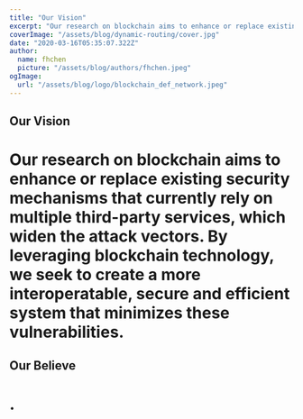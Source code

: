 ```yaml
---
title: "Our Vision"
excerpt: "Our research on blockchain aims to enhance or replace existing security mechanisms that currently rely on multiple third-party services, which widen the attack vectors. By leveraging blockchain technology, we seek to create a more interoperatable, secure and efficient system that minimizes these vulnerabilities."
coverImage: "/assets/blog/dynamic-routing/cover.jpg"
date: "2020-03-16T05:35:07.322Z"
author:
  name: fhchen
  picture: "/assets/blog/authors/fhchen.jpeg"
ogImage:
  url: "/assets/blog/logo/blockchain_def_network.jpeg"
---
```


## Our Vision
# Our research on blockchain aims to enhance or replace existing security mechanisms that currently rely on multiple third-party services, which widen the attack vectors. By leveraging blockchain technology, we seek to create a more interoperatable, secure and efficient system that minimizes these vulnerabilities.

## Our Believe

# .
